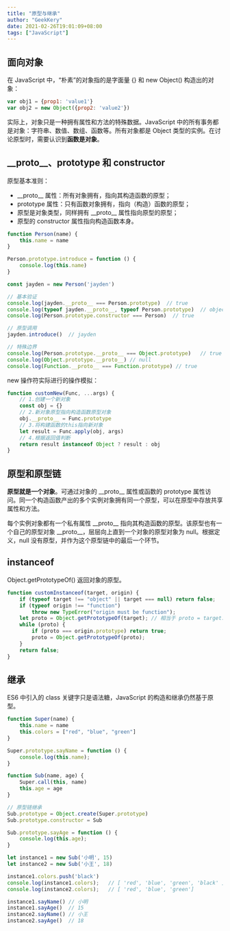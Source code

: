 ```yaml
---
title: "原型与继承"
author: "GeekKery"
date: 2021-02-26T19:01:09+08:00
tags: ["JavaScript"]
---
```


## 面向对象

在 JavaScript 中，“朴素”的对象指的是字面量 {} 和 new Object() 构造出的对象：

```javascript
var obj1 = {prop1: 'value1'}
var obj2 = new Object({prop2: 'value2'})
```

实际上，对象只是一种拥有属性和方法的特殊数据。JavaScript 中的所有事务都是对象：字符串、数值、数组、函数等。所有对象都是 Object 类型的实例。在讨论原型时，需要认识到**函数是对象**。

## \_\_proto\_\_、prototype 和 constructor

原型基本准则：

- \_\_proto\_\_ 属性：所有对象拥有，指向其构造函数的原型；
- prototype 属性：只有函数对象拥有，指向（构造）函数的原型；
- 原型是对象类型，同样拥有 \_\_proto\_\_ 属性指向原型的原型；
- 原型的 constructor 属性指向构造函数本身。

```javascript
function Person(name) {
    this.name = name
}

Person.prototype.introduce = function () {
    console.log(this.name)
}

const jayden = new Person('jayden')

// 基本验证
console.log(jayden.__proto__ === Person.prototype)  // true
console.log(typeof jayden.__proto__, typeof Person.prototype)  // object object
console.log(Person.prototype.constructor === Person)  // true

// 原型调用
jayden.introduce()  // jayden

// 特殊边界
console.log(Person.prototype.__proto__ === Object.prototype)   // true
console.log(Object.prototype.__proto__) // null
console.log(Function.__proto__ === Function.prototype) // true
```

new 操作符实际进行的操作模拟：

```javascript
function customNew(Func, ...args) {
    // 1.创建一个新对象
    const obj = {}
    // 2.新对象原型指向构造函数原型对象
    obj.__proto__ = Func.prototype
    // 3.将构建函数的this指向新对象
    let result = Func.apply(obj, args)
    // 4.根据返回值判断
    return result instanceof Object ? result : obj
}
```

## 原型和原型链

**原型就是一个对象**。可通过对象的 \_\_proto\_\_ 属性或函数的 prototype 属性访问。同一个构造函数产出的多个实例对象拥有同一个原型，可以在原型中存放共享属性和方法。

每个实例对象都有一个私有属性 \_\_proto\_\_ 指向其构造函数的原型。该原型也有一个自己的原型对象 \_\_proto\_\_，层层向上直到一个对象的原型对象为 null。根据定义，null 没有原型，并作为这个原型链中的最后一个环节。

## instanceof

Object.getPrototypeOf() 返回对象的原型。

```javascript
function customInstanceof(target, origin) {
    if (typeof target !== "object" || target === null) return false;
    if (typeof origin !== "function")
        throw new TypeError("origin must be function");
    let proto = Object.getPrototypeOf(target); // 相当于 proto = target.__proto__;
    while (proto) {
        if (proto === origin.prototype) return true;
        proto = Object.getPrototypeOf(proto);
    }
    return false;
}
```

## 继承

ES6 中引入的 class 关键字只是语法糖，JavaScript 的构造和继承仍然基于原型。

```javascript
function Super(name) {
    this.name = name
    this.colors = ["red", "blue", "green"]
}

Super.prototype.sayName = function () {
    console.log(this.name);
}

function Sub(name, age) {
    Super.call(this, name)
    this.age = age
}

// 原型链继承
Sub.prototype = Object.create(Super.prototype)
Sub.prototype.constructor = Sub

Sub.prototype.sayAge = function () {
    console.log(this.age);
}

let instance1 = new Sub('小明', 15)
let instance2 = new Sub('小王', 18)

instance1.colors.push('black')
console.log(instance1.colors);   // [ 'red', 'blue', 'green', 'black' ]
console.log(instance2.colors);   // [ 'red', 'blue', 'green']

instance1.sayName() // 小明
instance1.sayAge()  // 15
instance2.sayName() // 小王
instance2.sayAge()  // 18
```

